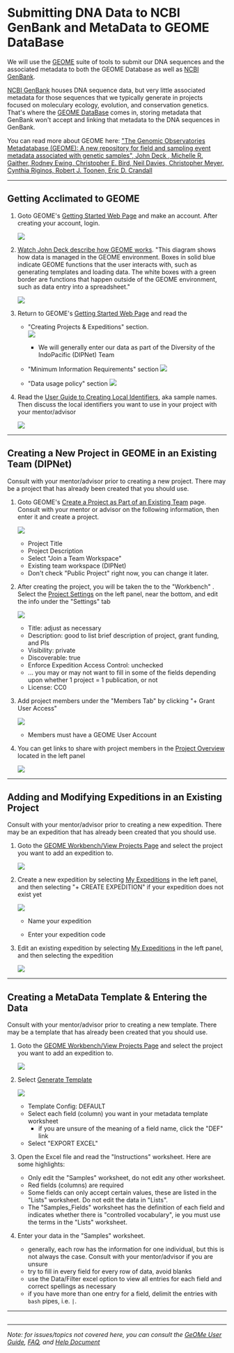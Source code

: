 # Submitting DNA Data to NCBI GenBank and MetaData to GEOME DataBase

We will use the [GEOME](https://geome-db.org/) suite of tools to submit our DNA sequences and the associated metadata to both the GEOME Database as well as [NCBI GenBank](https://www.ncbi.nlm.nih.gov/). 

[NCBI GenBank](https://www.ncbi.nlm.nih.gov/) houses DNA sequence data, but very little associated metadata for those sequences that we typically generate in projects focused on moleculary ecology, evolution, and conservation genetics.  That's where the [GEOME DataBase](https://geome-db.org/) comes in, storing metadata that GenBank won't accept and linking that metadata to the DNA sequences in GenBank.  

You can read more about GEOME here:
["The Genomic Observatories Metadatabase (GEOME): A new repository for field and sampling event metadata associated with genetic samples", John Deck , Michelle R. Gaither, Rodney Ewing, Christopher E. Bird, Neil Davies, Christopher Meyer, Cynthia Riginos, Robert J. Toonen, Eric D. Crandall](https://doi.org/10.1371/journal.pbio.2002925)

---

## Getting Acclimated to GEOME



1. Goto GEOME's [Getting Started Web Page](https://geome-db.org/about) and make an account. After creating your account, login.

	![](geome_login.png)

2. [Watch John Deck describe how GEOME works](https://www.youtube.com/watch?v=cuAN9LbDO-U).  "This diagram shows how data is managed in the GEOME environment. Boxes in solid blue indicate GEOME functions that the user interacts with, such as generating templates and loading data. The white boxes with a green border are functions that happen outside of the GEOME environment, such as data entry into a spreadsheet."  
 
	![](https://geome-db.org/docs/geomeWorkflow.png)

2. Return to GEOME's [Getting Started Web Page](https://geome-db.org/about) and read the

	* "Creating Projects & Expeditions" section.  
	![](https://geome-db.org/img/expeditionProjectTeamGraphic.png)
		* We will generally enter our data as part of the Diversity of the IndoPacific (DIPNet) Team

	* "Minimum Information Requirements" section
	![](geome_minimuminfo.PNG)

	* "Data usage policy" section
	![](geome_policy.png)

3. Read the [User Guide to Creating Local Identifiers](https://fims.readthedocs.io/en/latest/fims/identifiers.html), aka sample names.  Then discuss the local identifiers you want to use in your project with your mentor/advisor

	![](geome_identifiers.png)

---


## Creating a New Project in GEOME in an Existing Team (DIPNet)

Consult with your mentor/advisor prior to creating a new project.  There may be a project that has already been created that you should use.

1. Goto GEOME's [Create a Project as Part of an Existing Team](https://geome-db.org/project/new) page. Consult with your mentor or advisor on the following information, then enter it and create a project. 

	![](geome_newproject.png)

	* Project Title
	* Project Description
	* Select "Join a Team Workspace"
	* Existing team workspace (DIPNet)
	* Don't check "Public Project" right now, you can change it later.

2. After creating the project, you will be taken the to the "Workbench" . Select the [Project Settings](https://geome-db.org/workbench/project/settings) on the left panel, near the bottom, and edit the info under the "Settings" tab

	![](geome_projectsettings.png)

	* Title: adjust as necessary
	* Description: good to list brief description of project, grant funding, and PIs
	* Visibility: private
	* Discoverable: true
	* Enforce Expedition Access Control: unchecked
	* ...  you may or may not want to fill in some of the fields depending upon whether 1 project = 1 publication, or not
	* License: CC0

3. Add project members under the "Members Tab" by clicking "+ Grant User Access"

	![](geom_projectmembers.png)

	* Members must have a GEOME User Account

4. You can get links to share with project members in the [Project Overview](https://geome-db.org/workbench/project-overview) located in the left panel

	![](geome_projectoverview.png)

---


## Adding and Modifying Expeditions in an Existing Project

Consult with your mentor/advisor prior to creating a new expedition.  There may be an expedition that has already been created that you should use. 

1. Goto the [GEOME Workbench/View Projects Page](https://geome-db.org/workbench/dashboard) and select the project you want to add an expedition to.  

	![](geome_viewprojects.png)

2. Create a new expedition by selecting [My Expeditions](https://geome-db.org/workbench/expeditions) in the left panel, and then selecting "+ CREATE EXPEDITION" if your expedition does not exist yet

	![](geome_myexpeditions.png)

	* Name your expedition
	
	* Enter your expedition code

3. Edit an existing expedition by selecting [My Expeditions](https://geome-db.org/workbench/expeditions) in the left panel, and then selecting the expedition

	![](geome_editexpedition.png)

---


## Creating a MetaData Template & Entering the Data

Consult with your mentor/advisor prior to creating a new template.  There may be a template that has already been created that you should use.

1. Goto the [GEOME Workbench/View Projects Page](https://geome-db.org/workbench/dashboard) and select the project you want to add an expedition to.  

	![](geome_viewprojects.png)

2. Select [Generate Template](https://geome-db.org/workbench/template) 

	![](geome_template.png)

	* Template Config: DEFAULT
	* Select each field (column) you want in your metadata template worksheet
		* if you are unsure of the meaning of a field name, click the "DEF" link
	* Select "EXPORT EXCEL"

3. Open the Excel file and read the "Instructions" worksheet. Here are some highlights:
	
	* Only edit the "Samples" worksheet, do not edit any other worksheet.
	* Red fields (columns) are required
	* Some fields can only accept certain values, these are listed in the "Lists" worksheet.  Do not edit the data in "Lists". 
	* The "Samples_Fields" worksheet has the definition of each field and indicates whether there is "controlled vocabulary", ie you must use the terms in the "Lists" worksheet.

4. Enter your data in the "Samples" worksheet.

	* generally, each row has the information for one individual, but this is not always the case. Consult with your mentor/advisor if you are unsure
	* try to fill in every field for every row of data, avoid blanks
	* use the Data/Filter excel option to view all entries for each field and correct spellings as necessary
	* if you have more than one entry for a field, delimit the entries with `bash` pipes, i.e. `|`.

---


## 


---

_Note: for issues/topics not covered here, you can consult the [GeOMe User Guide](https://docs.google.com/document/d/1j94NWlrcwu85xGaRda98SSTpRFgRg_RcrYG4Qs5CB1w/edit?usp=sharing), [FAQ](https://docs.google.com/document/d/1tEFpclCyJ6aLnypmtdfdjLVhiWQ-rYhGqu5eGhq3s5s/edit?usp=sharing), and [Help Document](https://geome-db.org/docs/helpDocumentation.pdf)_

